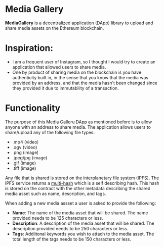 # Media Gallery

**MediaGallery** is a decentralized application (DApp) library to upload and share media assets on the Ethereum blockchain.

# Inspiration:
* I am a frequent user of Instagram, so I thought I would try to create an application that allowed users to share media.
* One by product of sharing media on the blockchain is you have authenticity built in, in the sense that you know that the media was provided by an address, and that the media hasn't been changed since they provided it due to immutability of a transaction.

# Functionality
The purpose of this Media Galleru DApp as mentioned before is to allow anyone with an address to share media. The application allows users to share/upload any of the following file types:
* .mp4 (video)
* .ogv (video)
* .png (image)
* .jpeg/jpg (image)
* .gif (image)
* .tiff (image)

Any file that is shared is stored on the interplanetary file system (IPFS). The IPFS service returns a [multi-hash](https://github.com/multiformats/multihash#table-for-multihash-v100-rc-semver) which is a self describing hash. This hash is stored on the contract with the other metadata describing the shared media asset such as name, description, and tags.

When adding a new media assset a user is asked to provide the following:

* **Name**: The name of the media asset that will be shared. The name provided needs to be 125 characters or less.
* **Description**: A description of the media asset that will be shared. The description provided needs to be 250 characters or less.
* **Tags**: Addiitonal keywords you wish to attach to the media asset. The total length of the tags needs to be 150 characters or less.

